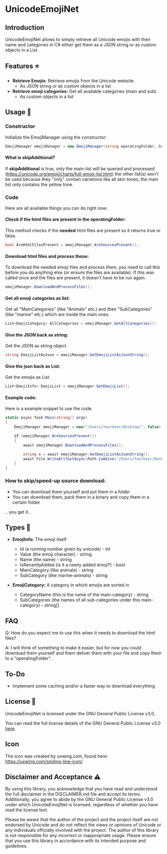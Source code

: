 # UnicodeEmojiNet

## Introduction

UnicodeEmojiNet allows to simply retrieve all Unicode emojis with their name and categories in C# either get them as a
JSON string or as custom objects in a List.

## Features ⭐

- **Retrieve Emojis:** Retrieve emojis from the Unicode website.
    - As JSON string or as custom objects in a list
- **Retrieve emoji categories:** Get all available categories (main and sub)
    - As custom objects in a list

## Usage 🔧

### Constructor

Initialize the EmojiManager using the constructor:

```csharp
EmojiManager emojiManager = new EmojiManager(string operatingFolder, bool skipAdditional);
```

#### What is skipAdditional?

If **skipAdditional**  is true, only the main-list will be queried and
processed (https://unicode.org/emoji/charts/full-emoji-list.html) the other list(s) won't be used because they "only"
contain variations like all skin tones, the main list only contains the yellow tone.

### Code

Here are all available things you can do right now:

#### Check if the html files are present in the operatingFolder:

This method checks if the **needed** html files are present so it returns true or false.

```csharp
bool AreHtmlFilesPresent = emojiManager.AreSourcesPresent();
```

#### Download html files and process those:

To download the needed emoji files and process them, you need to call this before you do anything else (or ensure the
files are available).
If this was called once and the files are present, it doesn't have to be run again.

```csharp
emojiManager.DownloadAndProcessFiles();
```

#### Get all emoji categories as list:

Get all "MainCategories" (like "Animals" etc.) and their "SubCategories" (like "marine" etc.) which are inside the main
ones.

```csharp
List<EmojiCategory> AllCategories = emojiManager.GetAllCategories();
```

#### Give the JSON back as string:

Get the JSON as string object.

```csharp
string EmojiListAsJson = emojiManager.GetEmojiListAsJsonString();
```

#### Give the json back as List<EmojiInfo>:

Get the emojis as List<EmojiInfo>.

```csharp
List<EmojiInfo> EmojiList = emojiManager.GetEmojiList();
```

#### Example code:

Here is a example snippet to use the code.

```csharp
static async Task Main(string[] args)
{
    EmojiManager emojiManager = new("/Users/YourUser/Desktop/", false);

    if (emojiManager.AreSourcesPresent())
    {
        await emojiManager.DownloadAndProcessFiles();

        string x = await emojiManager.GetEmojiListAsJsonString();
        await File.WriteAllTextAsync(Path.Combine("/Users/YourUser/Desktop/", "unicode-emojis.json"), x, Encoding.UTF8);
    }
}
```

### How to skip/speed-up source download:

- You can download them yourself and put them in a folder
- You can download them, pack them in a binary and copy them in a certain folder

.. you get it..

## Types 🔖

- **EmojiInfo:** The emoji itself
    - Id (a running number given by unicode) - int
    - Value (the emoji character) - string
    - Name (the name) - string
    - IsRecentlyAdded (is it a newly added emoji?) - bool
    - MainCategory (like animals) - string
    - SubCategory (like marine-animals) - string


- **EmojiCategory:** A category in which emojis are sorted in
    - CategoryName (this is the name of the main-category) - string
    - SubCategories (the names of all sub-categories under this main-category) - string[]

## FAQ

Q: How do you expect me to use this when it needs to download the html files?

A: I will think of something to make it easier, but for now you could download them yourself and them deliver them with
your file and copy them to a "operatingFolder".

## To-Do

- Implement some caching and/or a faster way to download everything

## License 📜

UnicodeEmojiNet is licensed under the GNU General Public License v3.0.

You can read the full license details of the GNU General Public License
v3.0 [here](https://choosealicense.com/licenses/gpl-3.0/).

## Icon

The icon was created by uxwing.com, found here: https://uxwing.com/smiling-line-icon/

## Disclaimer and Acceptance ⚠️

By using this library, you acknowledge that you have read and understood the full disclaimer in the DISCLAIMER.md file
and accept its terms. Additionally, you agree to abide by the GNU General Public License v3.0 under which
UnicodeEmojiNet is licensed, regardless of whether you have read the license text.

Please be aware that the author of the project and the project itself are not endorsed by Unicode and do not reflect the
views or opinions of Unicode or any individuals officially involved with the project. The author of this library is not
responsible for any incorrect or inappropriate usage. Please ensure that you use this library in accordance with its
intended purpose and guidelines.
